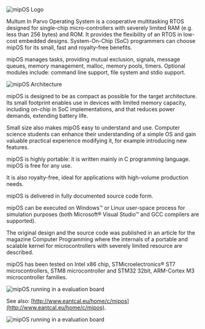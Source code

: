 ![mipOS Logo](http://www.eantcal.eu/_/rsrc/1544810838838/archive/mipos/m1p0s.png)

Multum In Parvo Operating System is a cooperative multitasking RTOS designed for single-chip micro-controllers with severely limited RAM (e.g. less than 256 bytes) and ROM. It provides the flexibility of an RTOS in low-cost embedded designs.
System-On-Chip (SoC) programmers can choose mipOS for its small, fast and royalty-free benefits.

mipOS manages tasks, providing mutual exclusion, signals, message queues, memory management, malloc, memory pools, timers.
Optional modules include: command line support, file system and stdio support.

![mipOS Architecture](http://www.eantcal.eu/_/rsrc/1544810838838/archive/mipos/miposarc.png)

mipOS is designed to be as compact as possible for the target architecture. Its small footprint enables use in devices with limited memory capacity, including on-chip in SoC implementations, and that reduces power demands, extending battery life.

Small size also makes mipOS easy to understand and use. Computer science students can enhance their understanding of a simple OS and gain valuable practical experience modifying it, for example introducing new features.

mipOS is highly portable: it is written mainly in C programming language.
mipOS is free for any use.

It is also royalty-free, ideal for applications with high-volume production needs.

mipOS is delivered in fully documented source code form. 

mipOS can be executed on Windows™ or Linux user-space process for simulation purposes (both Microsoft® Visual Studio™ and GCC compilers are supported).

The original design and the source code was published in an article for the magazine Computer Programming where the internals of a portable and scalable kernel for microcontrollers with severely limited resource are described.

mipOS has been tested on Intel x86 chip, STMicroelectronics® ST7 microcontrollers, STM8 microcontroller and STM32 32bit, ARM-Cortex M3 microcontroller families.

![mipOS running in a evaluation board](http://www.eantcal.eu/_/rsrc/1544810838838/archive/mipos/mipos2.jpg)

See also: [http://www.eantcal.eu/home/c/mipos](http://www.eantcal.eu/home/c/mipos).

![mipOS running in a evaluation board](http://www.eantcal.eu/_/rsrc/1434877676414/archive/mipos/mipos1.jpg)
